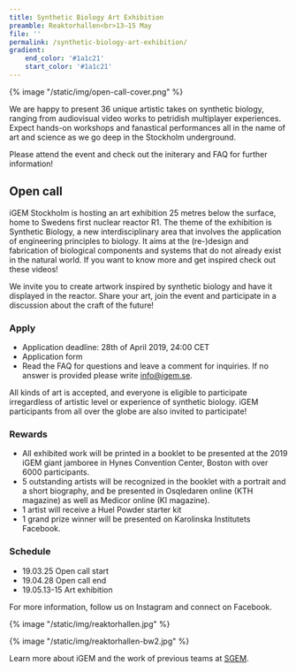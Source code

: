 ```yaml
---
title: Synthetic Biology Art Exhibition
preamble: Reaktorhallen<br>13–15 May
file: ''
permalink: /synthetic-biology-art-exhibition/
gradient:
    end_color: '#1a1c21'
    start_color: '#1a1c21'
---
```


{% image "/static/img/open-call-cover.png"  %}

We are happy to present 36 unique artistic takes on synthetic biology, ranging from audiovisual video works to petridish multiplayer experiences. Expect hands-on workshops and fanastical performances all in the name of art and science as we go deep in the Stockholm underground.

Please attend the event and check out the initerary and FAQ for further information!

## Open call

iGEM Stockholm is hosting an art exhibition 25 metres below the surface, home to Swedens first nuclear reactor R1. The theme of the exhibition is Synthetic Biology, a new interdisciplinary area that involves the application of engineering principles to biology. It aims at the (re-)design and fabrication of biological components and systems that do not already exist in the natural world. If you want to know more and get inspired check out these videos!

We invite you to create artwork inspired by synthetic biology and have it displayed in the reactor. Share your art, join the event and participate in a discussion about the craft of the future!

### Apply

-   Application deadline: 28th of April 2019, 24:00 CET
-   Application form
-   Read the FAQ for questions and leave a comment for inquiries. If no answer is provided please write info@igem.se.

All kinds of art is accepted, and everyone is eligible to participate irregardless of artistic level or experience of synthetic biology. iGEM participants from all over the globe are also invited to participate!

### Rewards

-   All exhibited work will be printed in a booklet to be presented at the 2019 iGEM giant jamboree in Hynes Convention Center, Boston with over 6000 participants.
-   5 outstanding artists will be recognized in the booklet with a portrait and a short biography, and be presented in Osqledaren online (KTH magazine) as well as Medicor online (KI magazine).
-   1 artist will receive a Huel Powder starter kit
-   1 grand prize winner will be presented on Karolinska Institutets Facebook.

### Schedule

-   19.03.25 Open call start
-   19.04.28 Open call end
-   19.05.13-15 Art exhibition

For more information, follow us on Instagram and connect on Facebook.

{% image "/static/img/reaktorhallen.jpg"  %}

{% image "/static/img/reaktorhallen-bw2.jpg"  %}

Learn more about iGEM and the work of previous teams at [SGEM](http://sgem.igem.se/).
